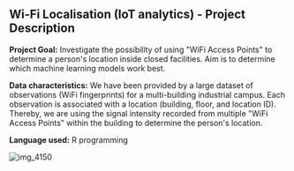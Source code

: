 ## Wi-Fi Localisation (IoT analytics) - Project Description


**Project Goal:** Investigate the possibility of using "WiFi Access Points" to determine a person's location inside closed facilities. Aim is to determine which machine learning models work best.

**Data characteristics:** We have been provided by a large dataset of observations (WiFi fingerprints) for a multi-building industrial campus. Each observation is associated with a location (building, floor, and location ID). Thereby, we are using the signal intensity recorded from multiple "WiFi Access Points" within the building to determine the person's location.

**Language used:** R programming

![img_4150](https://user-images.githubusercontent.com/45852632/53869149-e69c8480-3ff7-11e9-84aa-8daf6df15bee.JPG)

